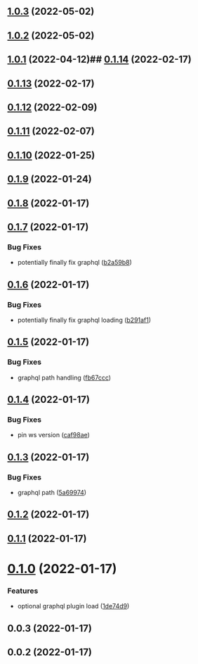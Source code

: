 

## [1.0.3](https://github.com/dsznajder/eslint-config-dsznajder/compare/v1.0.2...v1.0.3) (2022-05-02)

## [1.0.2](https://github.com/dsznajder/eslint-config-dsznajder/compare/v1.0.1...v1.0.2) (2022-05-02)

## [1.0.1](https://github.com/dsznajder/eslint-config-dsznajder/compare/v0.1.14...v1.0.1) (2022-04-12)## [0.1.14](https://github.com/dsznajder/eslint-config-dsznajder/compare/v0.1.13...v0.1.14) (2022-02-17)

## [0.1.13](https://github.com/dsznajder/eslint-config-dsznajder/compare/v0.1.10...v0.1.13) (2022-02-17)

## [0.1.12](https://github.com/dsznajder/eslint-config-dsznajder/compare/v0.1.11...v0.1.12) (2022-02-09)

## [0.1.11](https://github.com/dsznajder/eslint-config-dsznajder/compare/v0.1.10...v0.1.11) (2022-02-07)

## [0.1.10](https://github.com/dsznajder/eslint-config-dsznajder/compare/v0.1.9...v0.1.10) (2022-01-25)

## [0.1.9](https://github.com/dsznajder/eslint-config-dsznajder/compare/v0.1.7...v0.1.9) (2022-01-24)

## [0.1.8](https://github.com/dsznajder/eslint-config-dsznajder/compare/v0.1.7...v0.1.8) (2022-01-17)

## [0.1.7](https://github.com/dsznajder/eslint-config-dsznajder/compare/v0.1.6...v0.1.7) (2022-01-17)


### Bug Fixes

* potentially finally fix graphql ([b2a59b8](https://github.com/dsznajder/eslint-config-dsznajder/commit/b2a59b8c29f4d2a056320c964f65ed088fe41592))

## [0.1.6](https://github.com/dsznajder/eslint-config-dsznajder/compare/v0.1.5...v0.1.6) (2022-01-17)


### Bug Fixes

* potentially finally fix graphql loading ([b291af1](https://github.com/dsznajder/eslint-config-dsznajder/commit/b291af138160341fd156f59b54e8e019d0374b54))

## [0.1.5](https://github.com/dsznajder/eslint-config-dsznajder/compare/v0.1.4...v0.1.5) (2022-01-17)


### Bug Fixes

* graphql path handling ([fb67ccc](https://github.com/dsznajder/eslint-config-dsznajder/commit/fb67ccca67e0589382221fe5f732ab2903431de5))

## [0.1.4](https://github.com/dsznajder/eslint-config-dsznajder/compare/v0.1.3...v0.1.4) (2022-01-17)


### Bug Fixes

* pin ws version ([caf98ae](https://github.com/dsznajder/eslint-config-dsznajder/commit/caf98aea36d31c4f5d1af2e8e12fefb62a487156))

## [0.1.3](https://github.com/dsznajder/eslint-config-dsznajder/compare/v0.1.2...v0.1.3) (2022-01-17)


### Bug Fixes

* graphql path ([5a69974](https://github.com/dsznajder/eslint-config-dsznajder/commit/5a69974b6d5837a993fcab5919bdfd6c72316842))

## [0.1.2](https://github.com/dsznajder/eslint-config-dsznajder/compare/v0.1.1...v0.1.2) (2022-01-17)

## [0.1.1](https://github.com/dsznajder/eslint-config-dsznajder/compare/v0.1.0...v0.1.1) (2022-01-17)

# [0.1.0](https://github.com/dsznajder/eslint-config-dsznajder/compare/v0.0.3...v0.1.0) (2022-01-17)


### Features

* optional graphql plugin load ([1de74d9](https://github.com/dsznajder/eslint-config-dsznajder/commit/1de74d96fc45865f8cedb4acea375f221d42f0e1))

## 0.0.3 (2022-01-17)

## 0.0.2 (2022-01-17)